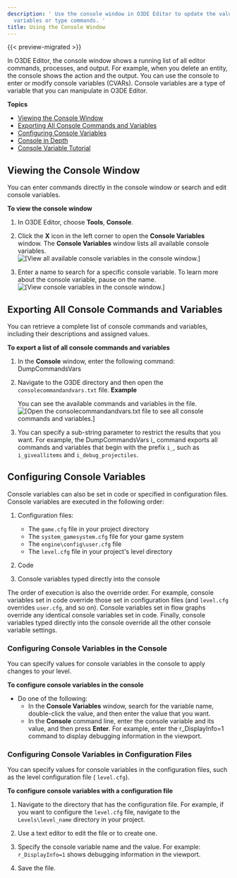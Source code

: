 ```yaml
---
description: ' Use the console window in O3DE Editor to update the value for console
  variables or type commands. '
title: Using the Console Window
---
```


{{< preview-migrated >}}

In O3DE Editor, the console window shows a running list of all editor commands, processes, and output. For example, when you delete an entity, the console shows the action and the output. You can use the console to enter or modify console variables (CVARs). Console variables are a type of variable that you can manipulate in O3DE Editor.

**Topics**
+ [Viewing the Console Window](#viewing-the-console-window)
+ [Exporting All Console Commands and Variables](#exporting-console-variables-cvars)
+ [Configuring Console Variables](#configuring-console-variables-cvars)
+ [Console in Depth](/docs/user-guide/editor/console-cvars-commands.md)
+ [Console Variable Tutorial](/docs/user-guide/engine/cvars.md)

## Viewing the Console Window 

You can enter commands directly in the console window or search and edit console variables.

**To view the console window**

1. In O3DE Editor, choose **Tools**, **Console**.

1. Click the **X** icon in the left corner to open the **Console Variables** window. The **Console Variables** window lists all available console variables.
![\[View all available console variables in the console window.\]](/images/shared/console-x-window.png)

1. Enter a name to search for a specific console variable. To learn more about the console variable, pause on the name.
![\[View console variables in the console window.\]](/images/user-guide/console-variables.png)

## Exporting All Console Commands and Variables 

You can retrieve a complete list of console commands and variables, including their descriptions and assigned values.

**To export a list of all console commands and variables**

1. In the **Console** window, enter the following command: DumpCommandsVars

1. Navigate to the O3DE directory and then open the `consolecommandandvars.txt` file.
**Example**

    You can see the available commands and variables in the file.
![\[Open the consolecommandandvars.txt file to see all console commands and variables.\]](/images/user-guide/console-variables-test-file.png)

1. You can specify a sub-string parameter to restrict the results that you want. For example, the DumpCommandsVars i\_ command exports all commands and variables that begin with the prefix `i_`, such as `i_giveallitems` and `i_debug_projectiles`.

## Configuring Console Variables 

Console variables can also be set in code or specified in configuration files. Console variables are executed in the following order:

1. Configuration files:
   + The `game.cfg` file in your project directory
   + The `system_gamesystem.cfg` file for your game system
   + The `engine\config\user.cfg` file
   + The `level.cfg` file in your project's level directory

1. Code

1. Console variables typed directly into the console

The order of execution is also the override order. For example, console variables set in code override those set in configuration files \(and `level.cfg` overrides `user.cfg`, and so on\). Console variables set in flow graphs override any identical console variables set in code. Finally, console variables typed directly into the console override all the other console variable settings.

### Configuring Console Variables in the Console 

You can specify values for console variables in the console to apply changes to your level.

**To configure console variables in the console**
+ Do one of the following:
  + In the **Console Variables** window, search for the variable name, double-click the value, and then enter the value that you want.
  + In the **Console** command line, enter the console variable and its value, and then press **Enter**. For example, enter the r\_DisplayInfo=1 command to display debugging information in the viewport.

### Configuring Console Variables in Configuration Files 

You can specify values for console variables in the configuration files, such as the level configuration file \( `level.cfg`\).

**To configure console variables with a configuration file**

1. Navigate to the directory that has the configuration file. For example, if you want to configure the `level.cfg` file, navigate to the `Levels\level_name` directory in your project.

1. Use a text editor to edit the file or to create one.

1. Specify the console variable name and the value. For example: `r_DisplayInfo=1` shows debugging information in the viewport.

1. Save the file.
